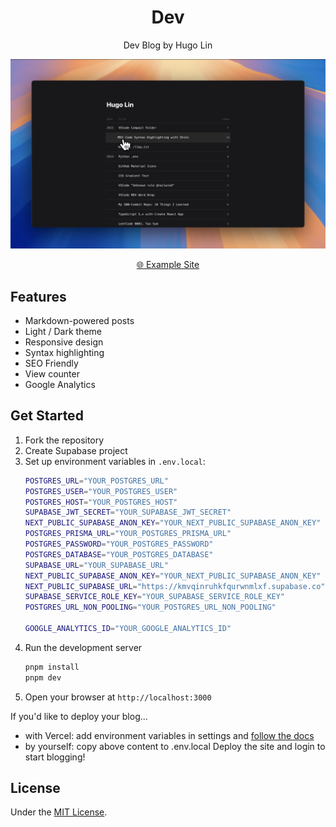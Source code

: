<div align="center">
  
<h1>Dev</h1>

Dev Blog by Hugo Lin

<div align="center">
  <a href="https://youtu.be/omwBe_uhwFc?si=f0kWVlJnw2xvSOTu">
    <img 
      alt="Hugo Lin Dev" 
      src=".github/cover.webp" 
    />
  </a>
</div>

[🌐 Example Site](https://dev.1chooo.com)

</div>

## Features

- Markdown-powered posts
- Light / Dark theme
- Responsive design
- Syntax highlighting
- SEO Friendly
- View counter
- Google Analytics

## Get Started

1. Fork the repository
2. Create Supabase project
3. Set up environment variables in `.env.local`:
    ```bash
    POSTGRES_URL="YOUR_POSTGRES_URL"
    POSTGRES_USER="YOUR_POSTGRES_USER"
    POSTGRES_HOST="YOUR_POSTGRES_HOST"
    SUPABASE_JWT_SECRET="YOUR_SUPABASE_JWT_SECRET"
    NEXT_PUBLIC_SUPABASE_ANON_KEY="YOUR_NEXT_PUBLIC_SUPABASE_ANON_KEY"
    POSTGRES_PRISMA_URL="YOUR_POSTGRES_PRISMA_URL"
    POSTGRES_PASSWORD="YOUR_POSTGRES_PASSWORD"
    POSTGRES_DATABASE="YOUR_POSTGRES_DATABASE"
    SUPABASE_URL="YOUR_SUPABASE_URL"
    NEXT_PUBLIC_SUPABASE_ANON_KEY="YOUR_NEXT_PUBLIC_SUPABASE_ANON_KEY"
    NEXT_PUBLIC_SUPABASE_URL="https://kmvqinruhkfqurwnmlxf.supabase.co"
    SUPABASE_SERVICE_ROLE_KEY="YOUR_SUPABASE_SERVICE_ROLE_KEY"
    POSTGRES_URL_NON_POOLING="YOUR_POSTGRES_URL_NON_POOLING"

    GOOGLE_ANALYTICS_ID="YOUR_GOOGLE_ANALYTICS_ID"
    ```
4. Run the development server
    ```bash
    pnpm install
    pnpm dev
    ```
5. Open your browser at `http://localhost:3000`

If you'd like to deploy your blog...

- with Vercel: add environment variables in settings and [follow the docs](https://vercel.com/docs/deployments)
- by yourself: copy above content to .env.local
Deploy the site and login to start blogging!

## License

Under the [MIT License](./LICENSE).
